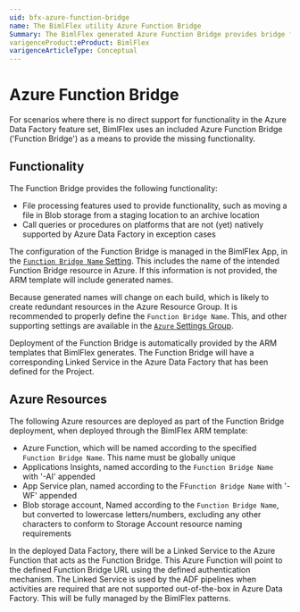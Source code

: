 ```yaml
---
uid: bfx-azure-function-bridge
name: The BimlFlex utility Azure Function Bridge
Summary: The BimlFlex generated Azure Function Bridge provides bridge features to support file operations and to support calls to unsupported technology or services.
varigenceProduct:eProduct: BimlFlex
varigenceArticleType: Conceptual
---
```


# Azure Function Bridge

For scenarios where there is no direct support for functionality in the Azure Data Factory feature set, BimlFlex uses an included Azure Function Bridge ('Function Bridge') as a means to provide the missing functionality.

## Functionality

The Function Bridge provides the following functionality:

* File processing features used to provide functionality, such as moving a file in Blob storage from a staging location to an archive location
* Call queries or procedures on platforms that are not (yet) natively supported by Azure Data Factory in exception cases

The configuration of the Function Bridge is managed in the BimlFlex App, in the [`Function Bridge Name` Setting](xref:bimlflex-reference-documentation-setting-AzureFunctionBridgeName). This includes the name of the intended Function Bridge resource in Azure. If this information is not provided, the ARM template will include generated names.

Because generated names will change on each build, which is likely to create redundant resources in the Azure Resource Group. It is recommended to properly define the `Function Bridge Name`. This, and other supporting settings are available in the [`Azure` Settings Group](xref:bimlflex-reference-documentation-settings-index#azure).

Deployment of the Function Bridge is automatically provided by the ARM templates that BimlFlex generates. The Function Bridge will have a corresponding Linked Service in the Azure Data Factory that has been defined for the Project.

## Azure Resources

The following Azure resources are deployed as part of the Function Bridge deployment, when deployed through the BimlFlex ARM template:

* Azure Function, which will be named according to the specified `Function Bridge Name`. This name must be globally unique
* Applications Insights, named according to the `Function Bridge Name` with '-AI' appended
* App Service plan, named according to the F`Function Bridge Name` with '-WF' appended
* Blob storage account, Named according to the `Function Bridge Name`, but converted to lowercase letters/numbers, excluding any other characters to conform to Storage Account resource naming requirements

In the deployed Data Factory, there will be a Linked Service to the Azure Function that acts as the Function Bridge. This Azure Function will point to the defined Function Bridge URL using the defined authentication mechanism. The Linked Service is used by the ADF pipelines when activities are required that are not supported out-of-the-box in Azure Data Factory. This will be fully managed by the BimlFlex patterns.
